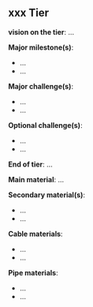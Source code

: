 ## xxx Tier
<div align="justify">

**vision on the tier**:
...

**Major milestone(s)**:
- ...
- ...

**Major challenge(s)**:
- ...
- ...

**Optional challenge(s)**:
- ...
- ...

**End of tier**: ...

**Main material**: ...

**Secondary material(s)**:
- ...
- ...

**Cable materials**:
- ...
- ...

**Pipe materials**: 
- ...
- ...

</div>